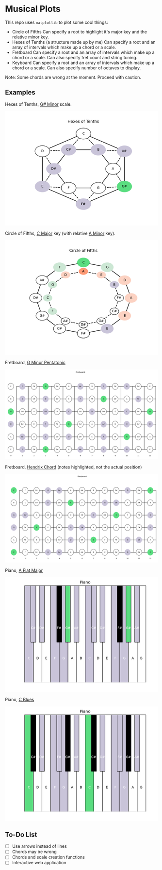 # Musical Plots

This repo uses `matplotlib` to plot some cool things:
- Circle of Fifths
  Can specify a root to highlight it's major key and the relative minor key.
- Hexes of Tenths (a structure made up by me)
  Can specify a root and an array of intervals which make up a chord or a scale.
- Fretboard
  Can specify a root and an array of intervals which make up a chord or a scale. Can also specify fret count and string tuning.
- Keyboard
  Can specify a root and an array of intervals which make up a chord or a scale. Can also specify number of octaves to display.

Note: Some chords are wrong at the moment. Proceed with caution.

## Examples
Hexes of Tenths, [G# Minor](https://open.spotify.com/track/6GzMz3s0K1YKwRVI36CgRx?si=a5-Jz81pRbuIVQsfP2h2RQ) scale.

![1](https://github.com/erhant/hexes-of-tenths/blob/main/img/hex_gs_minor.png?raw=true) 

Circle of Fifths, [C Major](https://open.spotify.com/track/5rkBnTgLJa6xBuBSZTbuCT?si=Vf7whUFEQLmZLXESsh84QQ) key (with relative [A Minor](https://open.spotify.com/track/0NcSIGbvjOxxbdKCGhKfF3?si=AFJPoOQzT8iGZDeMR7nkMA) key).

![2](https://github.com/erhant/hexes-of-tenths/blob/main/img/circle_c.png?raw=true)

Fretboard, [G Minor Pentatonic](https://open.spotify.com/track/3af6czaWDVsWKdMNtVykhX?si=ladZE-FXSsWkI21jDuxzxA)

![3](https://github.com/erhant/hexes-of-tenths/blob/main/img/fret_g_penta.png?raw=true)

Fretboard, [Hendrix Chord](https://open.spotify.com/track/0wJoRiX5K5BxlqZTolB2LD?si=2XgX2-zSQ0Wz6fjgMyUIdA) (notes highlighted, not the actual position)

![4](https://github.com/erhant/hexes-of-tenths/blob/main/img/fret_hendrix.png?raw=true)


Piano, [A Flat Major](https://open.spotify.com/track/0SwKt4T6PMsdqU5q6Pv234?si=jqlPWngxT4SdIImAWIBdmw)

![5](https://github.com/erhant/hexes-of-tenths/blob/main/img/piano_aflat_major.png?raw=true)

Piano, [C Blues](https://open.spotify.com/track/0SwKt4T6PMsdqU5q6Pv234?si=jqlPWngxT4SdIImAWIBdmw)

![6](https://github.com/erhant/hexes-of-tenths/blob/main/img/piano_c_blues.png?raw=true)

## To-Do List
- [ ] Use arrows instead of lines 
- [ ] Chords may be wrong
- [ ] Chords and scale creation functions
- [ ] Interactive web application